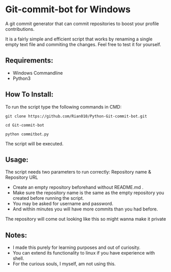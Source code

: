 # Git-commit-bot for Windows
A git commit generator that can commit repositories to boost your profile contributions.



It is a fairly simple and efficient script that works by renaming a single empty text file and commiting the changes. Feel free to test it for yourself.

## Requirements:
- Windows Commandline
- Python3


## How To Install:
To run the script type the following commands in CMD:
```
git clone https://github.com/Rian010/Python-Git-commit-bot.git
```
```
cd Git-commit-bot
```
```
python commitbot.py
```
The script will be executed.


## Usage:
  The script needs two parameters to run correctly: Repository name & Repository URL
  - Create an empty repository beforehand without README.md .
  - Make sure the repository name is the same as the empty repository you created before running the script.
  - You may be asked for username and password.
  - And within minutes you will have more commits than you had before.
  
  The repository will come out looking like this so might wanna make it private
  


##  Notes:
  - I made this purely for learning purposes and out of curiosity. 
  - You can extend its functionality to linux if you have experience with shell.
  - For the curious souls, I myself, am not using this.
